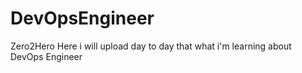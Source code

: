 # DevOpsEngineer
Zero2Hero
Here i will upload day to day that what i'm learning about DevOps Engineer
